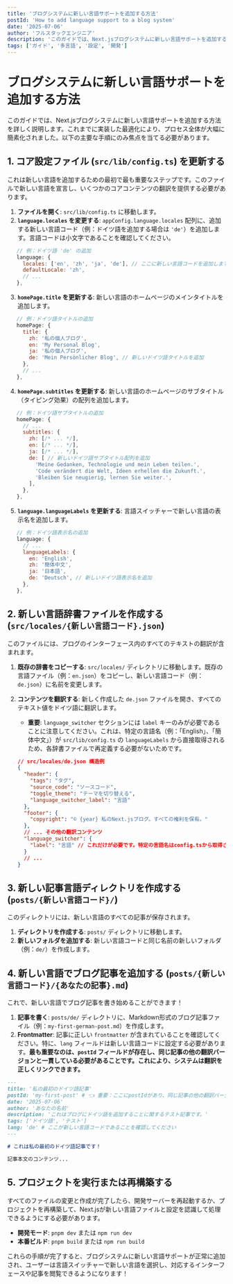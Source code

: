 ```yaml
---
title: 'ブログシステムに新しい言語サポートを追加する方法'
postId: 'How to add language support to a blog system'
date: '2025-07-06'
author: 'フルスタックエンジニア'
description: 'このガイドでは、Next.jsブログシステムに新しい言語サポートを追加するための簡略化された手順を詳しく説明します。'
tags: ['ガイド', '多言語', '設定', '開発']
---
```


# ブログシステムに新しい言語サポートを追加する方法

このガイドでは、Next.jsブログシステムに新しい言語サポートを追加する方法を詳しく説明します。これまでに実装した最適化により、プロセス全体が大幅に簡素化されました。以下の主要な手順にのみ焦点を当てる必要があります。

## 1. コア設定ファイル (`src/lib/config.ts`) を更新する

これは新しい言語を追加するための最初で最も重要なステップです。このファイルで新しい言語を宣言し、いくつかのコアコンテンツの翻訳を提供する必要があります。

1. **ファイルを開く**: `src/lib/config.ts` に移動します。
2. **`language.locales` を変更する**: `appConfig.language.locales` 配列に、追加する新しい言語コード（例：ドイツ語を追加する場合は `'de'`）を追加します。言語コードは小文字であることを確認してください。

```javascript
   // 例：ドイツ語 'de' の追加
   language: {
     locales: ['en', 'zh', 'ja', 'de'], // ここに新しい言語コードを追加します
     defaultLocale: 'zh',
     // ...
   },
```

3. **`homePage.title` を更新する**: 新しい言語のホームページのメインタイトルを追加します。

```javascript
   // 例：ドイツ語タイトルの追加
   homePage: {
     title: {
       zh: '私の個人ブログ',
       en: 'My Personal Blog',
       ja: '私の個人ブログ',
       de: 'Mein Persönlicher Blog', // 新しいドイツ語タイトルを追加
     },
     // ...
   },
```

4. **`homePage.subtitles` を更新する**: 新しい言語のホームページのサブタイトル（タイピング効果）の配列を追加します。

```javascript
   // 例：ドイツ語サブタイトルの追加
   homePage: {
     // ...
     subtitles: {
       zh: [/* ... */],
       en: [/* ... */],
       ja: [/* ... */],
       de: [ // 新しいドイツ語サブタイトル配列を追加
         'Meine Gedanken, Technologie und mein Leben teilen.',
         'Code verändert die Welt, Ideen erhellen die Zukunft.',
         'Bleiben Sie neugierig, lernen Sie weiter.',
       ],
     },
   },
```

5. **`language.languageLabels` を更新する**: 言語スイッチャーで新しい言語の表示名を追加します。

```javascript
   // 例：ドイツ語表示名の追加
   language: {
     // ...
     languageLabels: {
       en: 'English',
       zh: '簡体中文',
       ja: '日本語',
       de: 'Deutsch', // 新しいドイツ語表示名を追加
     },
   },
```

## 2. 新しい言語辞書ファイルを作成する (`src/locales/{新しい言語コード}.json`)

このファイルには、ブログのインターフェース内のすべてのテキストの翻訳が含まれます。

1. **既存の辞書をコピーする**: `src/locales/` ディレクトリに移動します。既存の言語ファイル（例：`en.json`）をコピーし、新しい言語コード（例：`de.json`）に名前を変更します。
2. **コンテンツを翻訳する**: 新しく作成した `de.json` ファイルを開き、すべてのテキスト値をドイツ語に翻訳します。
   - **重要**: `language_switcher` セクションには `label` キーのみが必要であることに注意してください。これは、特定の言語名（例：「English」、「簡体中文」）が `src/lib/config.ts` の `languageLabels` から直接取得されるため、各辞書ファイルで再定義する必要がないためです。

   ```json
   // src/locales/de.json 構造例
   {
     "header": {
       "tags": "タグ",
       "source_code": "ソースコード",
       "toggle_theme": "テーマを切り替える",
       "language_switcher_label": "言語"
     },
     "footer": {
       "copyright": "© {year} 私のNext.jsブログ。すべての権利を保有。"
     },
     // ... その他の翻訳コンテンツ
     "language_switcher": {
       "label": "言語" // これだけが必要です。特定の言語名はconfig.tsから取得されます
     }
     // ...
   }
   ```

## 3. 新しい記事言語ディレクトリを作成する (`posts/{新しい言語コード}/`)

このディレクトリには、新しい言語のすべての記事が保存されます。

1. **ディレクトリを作成する**: `posts/` ディレクトリに移動します。
2. **新しいフォルダを追加する**: 新しい言語コードと同じ名前の新しいフォルダ（例：`de/`）を作成します。

## 4. 新しい言語でブログ記事を追加する (`posts/{新しい言語コード}/{あなたの記事}.md`)

これで、新しい言語でブログ記事を書き始めることができます！

1. **記事を書く**: `posts/de/` ディレクトリに、Markdown形式のブログ記事ファイル（例：`my-first-german-post.md`）を作成します。
2. **Frontmatter**: 記事に正しい `frontmatter` が含まれていることを確認してください。特に、`lang` フィールドは新しい言語コードに設定する必要があります。**最も重要なのは、`postId` フィールドが存在し、同じ記事の他の翻訳バージョンと一貫している必要があることです。これにより、システムは翻訳を正しくリンクできます。**

```markdown
---
title: '私の最初のドイツ語記事'
postId: 'my-first-post' # 👈 重要：ここにpostIdがあり、同じ記事の他の翻訳バージョンと一貫していることを確認してください！
date: '2025-07-06'
author: 'あなたの名前'
description: 'これはブログにドイツ語を追加することに関するテスト記事です。'
tags: ['ドイツ語', 'テスト']
lang: 'de' # ここが新しい言語コードであることを確認してください
---

# これは私の最初のドイツ語記事です！

記事本文のコンテンツ...
```

## 5. プロジェクトを実行または再構築する

すべてのファイルの変更と作成が完了したら、開発サーバーを再起動するか、プロジェクトを再構築して、Next.jsが新しい言語ファイルと設定を認識して処理できるようにする必要があります。

- **開発モード**: `pnpm dev` または `npm run dev`
- **本番ビルド**: `pnpm build` または `npm run build`

これらの手順が完了すると、ブログシステムに新しい言語サポートが正常に追加され、ユーザーは言語スイッチャーで新しい言語を選択し、対応するインターフェースや記事を閲覧できるようになります！
